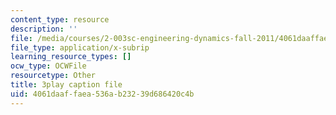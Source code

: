 ```yaml
---
content_type: resource
description: ''
file: /media/courses/2-003sc-engineering-dynamics-fall-2011/4061daaffaea536ab23239d686420c4b_wzEqF_UQkks.vtt
file_type: application/x-subrip
learning_resource_types: []
ocw_type: OCWFile
resourcetype: Other
title: 3play caption file
uid: 4061daaf-faea-536a-b232-39d686420c4b
---
```

